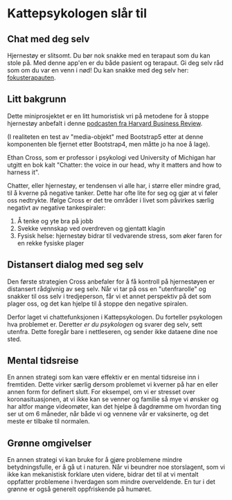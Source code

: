 # Kattepsykologen slår til

## Chat med deg selv
Hjernestøy er slitsomt. Du bør nok snakke med en terapaut som du kan stole på. Med denne app'en er du både 
pasient og terapaut. Gi deg selv råd som om du var en venn i nød! Du kan snakke med deg selv her: 
[fokusterapauten](https://hakdo.github.io/kattepsykolog/).

## Litt bakgrunn
Dette miniprosjektet er en litt humoristisk vri på metodene for å stoppe hjernestøy anbefalt i denne 
[podcasten fra Harvard Business Review](https://open.spotify.com/episode/5JN2K5MfLHiUKXc8d7og0F?si=XJMsnIhRRdmYzbmmhRFM3Q).

(I realiteten en test av "media-objekt" med Bootstrap5 etter at denne komponenten ble fjernet etter Bootstrap4, men måtte jo ha noe å lage).

Ethan Cross, som er professor i psykologi ved University of Michigan har utgitt en bok kalt "Chatter: the voice in our head, why it matters and how to harness it". 

Chatter, eller hjernestøy, er tendensen vi alle har, i større eller mindre grad, til å kverne på negative tanker. 
Dette har ofte lite for seg og gjør at vi føler oss nedtrykte. Ifølge Cross er det tre områder i livet som påvirkes særlig negativt av 
negative tankespiraler: 

1. Å tenke og yte bra på jobb
2. Svekke vennskap ved overdreven og gjentatt klagin
3. Fysisk helse: hjernestøy bidrar til vedvarende stress, som øker faren for en rekke fysiske plager

## Distansert dialog med seg selv
Den første strategien Cross anbefaler for å få kontroll på hjernestøyen er distansert rådgivnig av seg selv. 
Når vi tar på oss en "utenfrarolle" og snakker til oss selv i tredjeperson, får vi et annet perspektiv på 
det som plager oss, og det kan hjelpe til å stoppe den negative spiralen. 

Derfor laget vi chattefunksjonen i Kattepsykologen. Du forteller psykologen hva problemet er. Deretter *er du psykologen* og 
svarer deg selv, sett utenfra. Dette foregår bare i nettleseren, og sender ikke dataene dine noe sted. 

## Mental tidsreise
En annen strategi som kan være effektiv er en mental tidsreise inn i fremtiden. Dette virker særlig dersom problemet 
vi kverner på har en eller annen form for definert slutt. For eksempel, om vi er stresset over koronasituasjonen, at vi 
ikke kan se venner og familie så mye vi ønsker og har altfor mange videomøter, kan det hjelpe å dagdrømme om hvordan ting 
ser ut om 6 måneder, når både vi og vennene vår er vaksinerte, og det meste er tilbake til normalen. 

## Grønne omgivelser
En annen strategi vi kan bruke for å gjøre problemene mindre betydningsfulle, er å gå ut i naturen. Når vi beundrer noe storslagent, 
som vi ikke kan mekanistisk forklare uten videre, bidrar det til at vi mentalt oppfatter problemene i hverdagen som mindre overveldende. 
En tur i det grønne er også generelt oppfriskende på humøret. 
